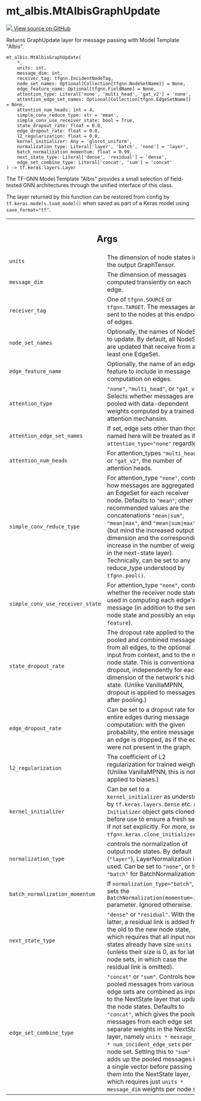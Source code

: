 # mt_albis.MtAlbisGraphUpdate

<!-- Insert buttons and diff -->

<a target="_blank" href="https://github.com/tensorflow/gnn/tree/master/tensorflow_gnn/models/mt_albis/layers.py#L243-L394">
<img src="https://www.tensorflow.org/images/GitHub-Mark-32px.png" /> View source
on GitHub </a>

Returns GraphUpdate layer for message passing with Model Template "Albis".

<pre class="devsite-click-to-copy prettyprint lang-py tfo-signature-link">
<code>mt_albis.MtAlbisGraphUpdate(
    *,
    units: int,
    message_dim: int,
    receiver_tag: tfgnn.IncidentNodeTag,
    node_set_names: Optional[Collection[tfgnn.NodeSetName]] = None,
    edge_feature_name: Optional[tfgnn.FieldName] = None,
    attention_type: Literal['none', 'multi_head', 'gat_v2'] = &#x27;none&#x27;,
    attention_edge_set_names: Optional[Collection[tfgnn.EdgeSetName]] = None,
    attention_num_heads: int = 4,
    simple_conv_reduce_type: str = &#x27;mean&#x27;,
    simple_conv_use_receiver_state: bool = True,
    state_dropout_rate: float = 0.0,
    edge_dropout_rate: float = 0.0,
    l2_regularization: float = 0.0,
    kernel_initializer: Any = &#x27;glorot_uniform&#x27;,
    normalization_type: Literal['layer', 'batch', 'none'] = &#x27;layer&#x27;,
    batch_normalization_momentum: float = 0.99,
    next_state_type: Literal['dense', 'residual'] = &#x27;dense&#x27;,
    edge_set_combine_type: Literal['concat', 'sum'] = &#x27;concat&#x27;
) -> tf.keras.layers.Layer
</code></pre>

<!-- Placeholder for "Used in" -->

The TF-GNN Model Template "Albis" provides a small selection of field-tested GNN
architectures through the unified interface of this class.

The layer returned by this function can be restored from config by
`tf.keras.models.load_model()` when saved as part of a Keras model using
`save_format="tf"`.

<!-- Tabular view -->

 <table class="responsive fixed orange">
<colgroup><col width="214px"><col></colgroup>
<tr><th colspan="2"><h2 class="add-link">Args</h2></th></tr>

<tr>
<td>
<code>units</code><a id="units"></a>
</td>
<td>
The dimension of node states in the output GraphTensor.
</td>
</tr><tr>
<td>
<code>message_dim</code><a id="message_dim"></a>
</td>
<td>
The dimension of messages computed transiently on each edge.
</td>
</tr><tr>
<td>
<code>receiver_tag</code><a id="receiver_tag"></a>
</td>
<td>
One of <code>tfgnn.SOURCE</code> or <code>tfgnn.TARGET</code>. The messages are
sent to the nodes at this endpoint of edges.
</td>
</tr><tr>
<td>
<code>node_set_names</code><a id="node_set_names"></a>
</td>
<td>
Optionally, the names of NodeSets to update. By default,
all NodeSets are updated that receive from at least one EdgeSet.
</td>
</tr><tr>
<td>
<code>edge_feature_name</code><a id="edge_feature_name"></a>
</td>
<td>
Optionally, the name of an edge feature to include in
message computation on edges.
</td>
</tr><tr>
<td>
<code>attention_type</code><a id="attention_type"></a>
</td>
<td>
<code>"none"</code>, <code>"multi_head"</code>, or <code>"gat_v2"</code>. Selects whether
messages are pooled with data-dependent weights computed by a trained
attention mechansim.
</td>
</tr><tr>
<td>
<code>attention_edge_set_names</code><a id="attention_edge_set_names"></a>
</td>
<td>
If set, edge sets other than those named here
will be treated as if <code>attention_type="none"</code> regardless.
</td>
</tr><tr>
<td>
<code>attention_num_heads</code><a id="attention_num_heads"></a>
</td>
<td>
For attention_types <code>"multi_head"</code> or <code>"gat_v2"</code>,
the number of attention heads.
</td>
</tr><tr>
<td>
<code>simple_conv_reduce_type</code><a id="simple_conv_reduce_type"></a>
</td>
<td>
For attention_type <code>"none"</code>, controls how messages
are aggregated on an EdgeSet for each receiver node. Defaults to <code>"mean"</code>;
other recommended values are the concatenations <code>"mean|sum"</code>,
<code>"mean|max"</code>, and <code>"mean|sum|max"</code> (but mind the increased output
dimension and the corresponding increase in the number of weights in the
next-state layer). Technically, can be set to any reduce_type understood
by <code>tfgnn.pool()</code>.
</td>
</tr><tr>
<td>
<code>simple_conv_use_receiver_state</code><a id="simple_conv_use_receiver_state"></a>
</td>
<td>
For attention_type <code>"none"</code>, controls
whether the receiver node state is used in computing each edge's message
(in addition to the sender node state and possibly an <code>edge feature</code>).
</td>
</tr><tr>
<td>
<code>state_dropout_rate</code><a id="state_dropout_rate"></a>
</td>
<td>
The dropout rate applied to the pooled and combined
messages from all edges, to the optional input from context, and to the
new node state. This is conventional dropout, independently for each
dimension of the network's hidden state. (Unlike VanillaMPNN, dropout
is applied to messages after pooling.)
</td>
</tr><tr>
<td>
<code>edge_dropout_rate</code><a id="edge_dropout_rate"></a>
</td>
<td>
Can be set to a dropout rate for entire edges during
message computation: with the given probability, the entire message of
an edge is dropped, as if the edge were not present in the graph.
</td>
</tr><tr>
<td>
<code>l2_regularization</code><a id="l2_regularization"></a>
</td>
<td>
The coefficient of L2 regularization for trained weights.
(Unlike VanillaMPNN, this is not applied to biases.)
</td>
</tr><tr>
<td>
<code>kernel_initializer</code><a id="kernel_initializer"></a>
</td>
<td>
Can be set to a <code>kernel_initializer</code> as understood
by <code>tf.keras.layers.Dense</code> etc.
An <code>Initializer</code> object gets cloned before use to ensure a fresh seed,
if not set explicitly. For more, see <code>tfgnn.keras.clone_initializer()</code>.
</td>
</tr><tr>
<td>
<code>normalization_type</code><a id="normalization_type"></a>
</td>
<td>
controls the normalization of output node states.
By default (<code>"layer"</code>), LayerNormalization is used. Can be set to
<code>"none"</code>, or to <code>"batch"</code> for BatchNormalization.
</td>
</tr><tr>
<td>
<code>batch_normalization_momentum</code><a id="batch_normalization_momentum"></a>
</td>
<td>
If <code>normalization_type="batch"</code>, sets the
<code>BatchNormalization(momentum=...)</code> parameter. Ignored otherwise.
</td>
</tr><tr>
<td>
<code>next_state_type</code><a id="next_state_type"></a>
</td>
<td>
<code>"dense"</code> or <code>"residual"</code>. With the latter, a residual
link is added from the old to the new node state, which requires that all
input node states already have size <code>units</code> (unless their size is 0, as
for latent node sets, in which case the residual link is omitted).
</td>
</tr><tr>
<td>
<code>edge_set_combine_type</code><a id="edge_set_combine_type"></a>
</td>
<td>
<code>"concat"</code> or <code>"sum"</code>. Controls how pooled messages
from various edge sets are combined as inputs to the NextState layer
that updates the node states. Defaults to <code>"concat"</code>, which gives the
pooled messages from each edge set separate weights in the NextState
layer, namely <code>units * message_dim * num_incident_edge_sets</code> per node set.
Setting this to <code>"sum"</code> adds up the pooled messages into a single
vector before passing them into the NextState layer, which requires just
<code>units * message_dim</code> weights per node set.
</td>
</tr>
</table>
